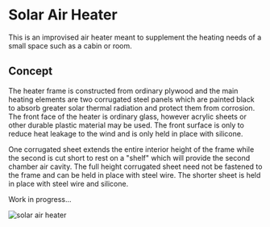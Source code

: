 # Solar Air Heater

This is an improvised air heater meant to supplement the heating needs of a small space such as a cabin or room. 

## Concept
The heater frame is constructed from ordinary plywood and the main heating elements are two corrugated steel panels which are painted black to absorb greater solar thermal radiation and protect them from corrosion. The front face of the heater is ordinary glass, however acrylic sheets or other durable plastic material may be used. The front surface is only to reduce heat leakage to the wind and is only held in place with silicone.

One corrugated sheet extends the entire interior height of the frame while the second is cut short to rest on a "shelf" which will provide the second chamber air cavity. The full height corrugated sheet need not be fastened to the frame and can be held in place with steel wire. The shorter sheet is held in place with steel wire and silicone.

Work in progress...

![solar air heater](https://github.com/cypnk/Cabin-Life/Solar%20Air%20Heater/solarairheater.png)
